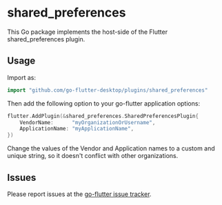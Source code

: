 # shared_preferences

This Go package implements the host-side of the Flutter shared_preferences plugin.

## Usage

Import as:

```go
import "github.com/go-flutter-desktop/plugins/shared_preferences"
```

Then add the following option to your go-flutter application options:

```go
flutter.AddPlugin(&shared_preferences.SharedPreferencesPlugin{
	VendorName:      "myOrganizationOrUsername",
	ApplicationName: "myApplicationName",
})
```

Change the values of the Vendor and Application names to a custom and unique
string, so it doesn't conflict with other organizations.

## Issues

Please report issues at the [go-flutter issue tracker](https://github.com/go-flutter-desktop/go-flutter/issues/).
